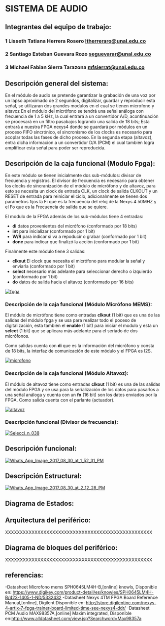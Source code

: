# SISTEMA DE AUDIO

## Integrantes del equipo de trabajo:

### 1 Lisseth Tatiana Herrera Rosero ltherreraro@unal.edu.co

### 2 Santiago Esteban Guevara Rozo seguevarar@unal.edu.co

### 3 Michael Fabian Sierra Tarazona mfsierrat@unal.edu.co


## Descripción general del sistema: 

En el módulo de audio se pretende garantizar la grabación de una voz por un lapso aproximado de 2 segundos,  digitalizar, guardar y reproducir esta señal, se utilizaran dos grandes modulos en el cual se tienen microfono y altavoz
En el módulo del micrófono se tendrá una señal análoga con frecuencia de 1 a 5 kHz, la cual entrará a un convertidor A/D, acontinuación se procesará en un filtro pasabajos logrando una salida de 18 bits; Esta entrará a nuestra FPGA nexys4 donde se guardará por módulos en un proceso FIFO sincrónico, el sincronismo de los clocks es necesario para acoplar todas las fases de dicho proceso.
En la segunda etapa (altavoz), entra dicha informacion a un convertidor D/A (PCM) el cual también logra amplificar esta señal para poder ser reproducida.


## Descripción de la caja funcional (Modulo Fpga):
En este módulo se tienen inicialmente dos sub-módulos: divisor de frecuencia y registros. El divisor de frecuencia es necesario para obtener los clocks de sincranización de el módulo de micrófono y de altavoz, para esto se necesita un clock de entrada CLK, un clock de salida CLKOUT y un RESET de entrada para reiniciar el ciclo, adicionalmente se tienen dos parámetros fijos la Fi que es la frecuencia del reloj de la Nexys 4 50MHZ y el Fo que es la Frecuencia de salida que se quiere. 

El modulo de la FPGA además de los sub-módulos tiene 4 entradas: 
* **di** datos provenientes del micrófono (conformado por 18 bits) 
* **int** para inicializar (conformado por 1 bit)
* **W/R** para indicar si va a repoducir o grabar (conformado por 1 bit)
* **done** para indicar que finalizó la acción (conformado por 1 bit)

Finalmente este módulo tiene 3 salidas:
* **clkout** El clock que necesita el micrófono para modular la señal y enviarla (conformado por 1 bit)
* **select** necesario más adelante para seleccionar derecho o izquierdo (conformado por 1 bit)
* **do** datos de salida hacia el altavoz (conformado por 16 bits)

<a href="https://ibb.co/fsxH2Q"><img src="https://preview.ibb.co/gXGo95/fpga.jpg" alt="fpga" border="0"></a>
### Descripción de la caja funcional (Módulo Micrófono MEMS):
El módulo de micrófono tiene como entradas **clkout** (1 bit) que es una de las salidas del módulo fpga y se usa para realizar todo el poceso de digitalización, esta también el **enable** (1 bit) para iniciar el modulo  y esta un **select** (1 bit) que se aplicara más adelante para el seriado de dos micrófonos.

Como salidas cuenta con **di** que es la información del micrófono y consta de 18 bits, la interfaz de comunicación de este módulo y el FPGA es I2S.

<a href="https://imgbb.com/"><img src="https://image.ibb.co/bxV9Gk/microfono.jpg" alt="microfono" border="0"></a>
### Descripción de la caja funcional (Módulo Altavoz):
El módulo de altavoz tiene como entradas **clkout** (1 bit) es una de las salidas del módulo FPGA y se usa para la serialización de los datos para pasarlos a una señal análoga y cuenta con un **fo** (16 bit) son los datos enviados por la FPGA. Como salida cuenta con el parlante (actuador).

<a href="https://imgbb.com/"><img src="https://image.ibb.co/dBNZhQ/altavoz.jpg" alt="altavoz" border="0"></a>
### Descripción funcional (Divisor de frecuencia):
<a href="https://imgbb.com/"><img src="https://image.ibb.co/k59ap5/Selecci_n_038.png" alt="Selecci_n_038" border="0"></a>
## Descripción funcional:
<a href="https://imgbb.com/"><img src="https://image.ibb.co/k3nwCQ/Whats_App_Image_2017_08_30_at_1_52_31_PM.jpg" alt="Whats_App_Image_2017_08_30_at_1_52_31_PM" border="0"></a>

## Descripción Estructural: 
<a href="https://ibb.co/ni3iRk"><img src="https://preview.ibb.co/jkZZXQ/Whats_App_Image_2017_08_30_at_2_12_28_PM.jpg" alt="Whats_App_Image_2017_08_30_at_2_12_28_PM" border="0"></a>


## Diagrama de Estados:



## Arquitectura del periférico:

XXXXXXXXXXXXXXXXXXXXXXXXXXXXXXXXXXXXXXXXXXXXXXXXXX

## Diagrama de bloques del periférico:

XXXXXXXXXXXXXXXXXXXXXXXXXXXXXXXXXXXXXXXXXXXXXXXXXX

## referencias:
-Datasheet Microfono mems SPH0645LM4H-B,[online] knowls, Disponible en: https://www.digikey.com/product-detail/es/knowles/SPH0645LM4H-B/423-1405-1-ND/5332432
-Datasheet Nexys 4TM FPGA Board Reference Manual,[online], Digilent Disponible en: http://store.digilentinc.com/nexys-4-artix-7-fpga-trainer-board-limited-time-see-nexys4-ddr/
-Datasheet PCM Audio MAX98357A,[online] Maxim integrated, Disponible en:http://www.alldatasheet.com/view.jsp?Searchword=Max98357a

